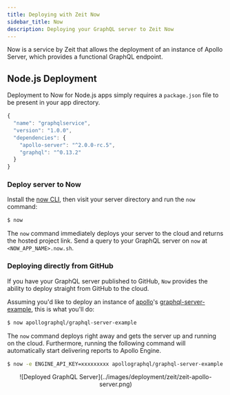```yaml
---
title: Deploying with Zeit Now
sidebar_title: Now
description: Deploying your GraphQL server to Zeit Now
---
```


Now is a service by Zeit that allows the deployment of an instance of Apollo Server, which provides a functional GraphQL endpoint.

## Node.js Deployment

Deployment to Now for Node.js apps simply requires a `package.json` file to be present in your app directory.

```js
{
  "name": "graphqlservice",
  "version": "1.0.0",
  "dependencies": {
    "apollo-server": "^2.0.0-rc.5",
    "graphql": "^0.13.2"
  }
}
```

### Deploy server to Now

Install the [now CLI](https://zeit.co/download#now-cli), then visit your server directory and run the `now` command:

```sh
$ now
```

The `now` command immediately deploys your server to the cloud and returns the hosted project link. Send a query to your GraphQL server on `now` at `<NOW_APP_NAME>.now.sh`.

### Deploying directly from GitHub

If you have your GraphQL server published to GitHub, `Now` provides the ability to deploy straight from GitHub to the cloud.

Assuming you'd like to deploy an instance of [apollo](https://github.com/apollographql)'s [graphql-server-example](https://github.com/apollographql/graphql-server-example), this is what you'll do:

```sh
$ now apollographql/graphql-server-example
```

The `now` command deploys right away and gets the server up and running on the cloud. Furthermore, running the following command will automatically start delivering reports to Apollo Engine.

```sh
$ now -e ENGINE_API_KEY=xxxxxxxxx apollographql/graphql-server-example
```

<div style="text-align:center">
![Deployed GraphQL Server](../images/deployment/zeit/zeit-apollo-server.png)
<br></br>
</div>